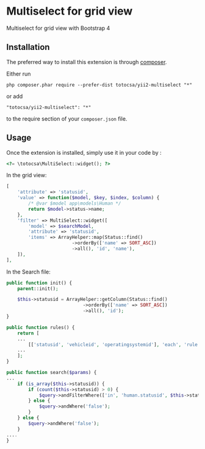 Multiselect for grid view
=========================
Multiselect for grid view with Bootstrap 4

Installation
------------

The preferred way to install this extension is through [composer](http://getcomposer.org/download/).

Either run

```
php composer.phar require --prefer-dist totocsa/yii2-multiselect "*"
```

or add

```
"totocsa/yii2-multiselect": "*"
```

to the require section of your `composer.json` file.


Usage
-----

Once the extension is installed, simply use it in your code by  :

```php
<?= \totocsa\MultiSelect::widget(); ?>
```
In the grid view:
```php
[
    'attribute' => 'statusid',
    'value' => function($model, $key, $index, $column) {
        /* @var $model app\models\Human */
        return $model->status->name;
    },
    'filter' => MultiSelect::widget([
        'model' => $searchModel,
        'attribute' => 'statusid',
        'items' => ArrayHelper::map(Status::find()
                        ->orderBy(['name' => SORT_ASC])
                        ->all(), 'id', 'name'),
    ]),
],
```

In the Search file:
```php
public function init() {
    parent::init();

    $this->statusid = ArrayHelper::getColumn(Status::find()
                            ->orderBy(['name' => SORT_ASC])
                            ->all(), 'id');
}

public function rules() {
    return [
    ...
        [['statusid', 'vehicleid', 'operatingsystemid'], 'each', 'rule' => ['integer']],
    ...
    ];
}

public function search($params) {
...
    if (is_array($this->statusid)) {
        if (count($this->statusid) > 0) {
            $query->andFilterWhere(['in', 'human.statusid', $this->statusid]);
        } else {
            $query->andWhere('false');
        }
    } else {
        $query->andWhere('false');
    }
....
}
```